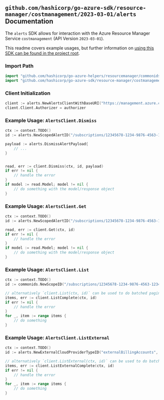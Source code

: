 
## `github.com/hashicorp/go-azure-sdk/resource-manager/costmanagement/2023-03-01/alerts` Documentation

The `alerts` SDK allows for interaction with the Azure Resource Manager Service `costmanagement` (API Version `2023-03-01`).

This readme covers example usages, but further information on [using this SDK can be found in the project root](https://github.com/hashicorp/go-azure-sdk/tree/main/docs).

### Import Path

```go
import "github.com/hashicorp/go-azure-helpers/resourcemanager/commonids"
import "github.com/hashicorp/go-azure-sdk/resource-manager/costmanagement/2023-03-01/alerts"
```


### Client Initialization

```go
client := alerts.NewAlertsClientWithBaseURI("https://management.azure.com")
client.Client.Authorizer = authorizer
```


### Example Usage: `AlertsClient.Dismiss`

```go
ctx := context.TODO()
id := alerts.NewScopedAlertID("/subscriptions/12345678-1234-9876-4563-123456789012/resourceGroups/some-resource-group", "alertIdValue")

payload := alerts.DismissAlertPayload{
	// ...
}


read, err := client.Dismiss(ctx, id, payload)
if err != nil {
	// handle the error
}
if model := read.Model; model != nil {
	// do something with the model/response object
}
```


### Example Usage: `AlertsClient.Get`

```go
ctx := context.TODO()
id := alerts.NewScopedAlertID("/subscriptions/12345678-1234-9876-4563-123456789012/resourceGroups/some-resource-group", "alertIdValue")

read, err := client.Get(ctx, id)
if err != nil {
	// handle the error
}
if model := read.Model; model != nil {
	// do something with the model/response object
}
```


### Example Usage: `AlertsClient.List`

```go
ctx := context.TODO()
id := commonids.NewScopeID("/subscriptions/12345678-1234-9876-4563-123456789012/resourceGroups/some-resource-group")

// alternatively `client.List(ctx, id)` can be used to do batched pagination
items, err := client.ListComplete(ctx, id)
if err != nil {
	// handle the error
}
for _, item := range items {
	// do something
}
```


### Example Usage: `AlertsClient.ListExternal`

```go
ctx := context.TODO()
id := alerts.NewExternalCloudProviderTypeID("externalBillingAccounts", "externalCloudProviderIdValue")

// alternatively `client.ListExternal(ctx, id)` can be used to do batched pagination
items, err := client.ListExternalComplete(ctx, id)
if err != nil {
	// handle the error
}
for _, item := range items {
	// do something
}
```
